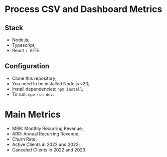 # Process CSV and Dashboard Metrics

## Stack

- Node.js;  
- Typescript;  
- React + VITE.

## Configuration

- Clone this repository;  
- You need to be installed Node.js v20;  
- Install dependencies: `npm install`;  
- To run: `npm run dev`.


# Main Metrics

- MRR: Monthly Recurring Revenue;  
- ARR: Annual Recurring Revenue;  
- Churn Rate;  
- Active Clients in 2022 and 2023;  
- Canceled Clients in 2022 and 2023.
